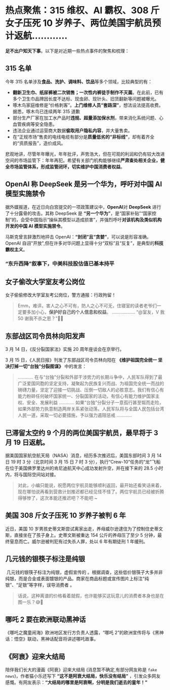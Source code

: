 # 热点聚焦：315 维权、AI 霸权、308 斤女子压死 10 岁养子、两位美国宇航员预计返航…………

**足不出户知天下事**。以下是对近期一些热点事件的聚焦和梳理：

## 315 名单

今年 315 名单涉及**食品、洗护、调味料、饮品**等多个领域，比较典型的有：

- **翻新卫生巾、纸尿裤被二次销售；一次性内裤徒手制作不灭菌**。在此前，已有多个卫生巾品牌因长度不达标、现虫卵、现针头、旧货翻新等问题被曝光。
- 啄木鸟家庭维修是“价格刺客”。**上门维修人员“套路深”**，想法设法提高收费。据悉，啄木鸟已连续两年 315 道歉
- 部分生产厂家在加工水产品时**违规、超量添加保水剂**，带来消化系统问题、心血管疾病等安全隐患。
- 违法企业通过运营商大数据**偷取用户隐私内容**，并大量售卖。
- 在“正规市场”售卖的电线电缆有部分是**质量低劣的“非标线”**，却有着齐全的“资质报告”，造价成风。

悲观地讲，尽管年年曝光，年年批评，声势浩大，但在可观的利润和仍有较大改进空间的市场监管下：年年再犯。希望有关部门机构能够继续**严肃查处相关企业，健全市场监管体系，形成监管闭环，切实维护中国消费者权益**。

## OpenAI 称 DeepSeek 是另一个华为，呼吁对中国 AI 模型实施禁令

据外媒报道，在近日向白宫提交的一项政策建议中，**OpenAI**对 **DeepSeek** 进行了十分露骨的攻击。其称 DeepSeek 是 **“另一个华为”**，是“国家补贴”“国家控制”的，会受中国指示“操纵其模型以造成损害”，并强烈呼吁**对该机构及类似机构开发的中国 AI 模型实施禁令**。

马斯克曾言辞激烈地抨击 OpenAI：**“封闭”且“贪婪”**，可以说是形容准确。OpenAI 自诩"开放",但在许多对华问题上显得十分“双标”且“反复”，是典型的**科技霸权主义**。

### “东升西降”叙事下，中美科技股估值已基本持平

## 女子偷改大学室友考公岗位

女子偷偷修改大学室友考公岗位，警方通报：行政拘留！

> Emm，难评。害人之心不可有，防人之心不可无，住寝室的读者老爷们一定要多加小心，**保护好自己的个人信息和权益**。
> ………………
> “@室友，V 我 50 谢我不杀之恩？”🤔😍

## 东部战区司令员林向阳发声

3 月 14 日，《反分裂国家法》实施 20 周年座谈会在京举行。

3 月 15 日，《人民日报》刊发了东部战区司令员林向阳在 **《维护祖国完全统一 坚决打掉一切“台独”分裂图谋》** 中的发言：

> ………… 在与“台独”分裂和外部干涉势力的长期斗争中，人民军队得到了最广泛爱国同胞的坚定支持，凝聚起为民族复兴而战、为祖国完全统一而战的磅礴力量，坚定了迎接一切挑战、压倒一切敌人的必胜意志。我们有信心有能力粉碎任何破坏国家统一、分裂国家的活动，有信心有能力维护国家主权、安全、发展利益 ………… 如果“台独”分裂分子一意孤行甚至铤而走险，如果外部势力执意制造两岸关系紧张动荡，人民军队将与全国人民包括台湾人民一道，采取一切必要措施，予以强力遏阻惩戒 …………

## 已滞留太空约 9 个月的两位美国宇航员，最早将于 3 月 19 日返航。

据美国国家航空航天局（NASA）消息，经历多次推迟后，美国东部时间 3 月 14 日 19 时 3 分（北京时间 3 月 15 日 7 时 3 分），执行“Crew-10”任务的“龙”飞船在位于美国佛罗里达州的肯尼迪航天中心成功发射升空，并在接下来的 28.5 小时内，将与国际空间站对接。

> 对此，小编只能说，祝愿两位宇航员能够顺利返回，最开始还看笑话来着，现在哪怕说再看到营救计划推迟都已经见怪不怪了。两位宇航员已经被折腾得够惨了，这次本能还推迟吧？不能吧 ~

## 美国 308 斤女子压死 10 岁养子被判 6 年

近日，美国 10 岁男孩史蒂文斯尝试离家出走，养母威尔逊逮住为了控制住史蒂文斯，直接坐在了孩子身上。史蒂文斯被重达 154 公斤的养母压了至少 5 分钟，最终窒息而亡。威尔逊被判犯有过失杀人罪，处以 6 年有期徒刑 1 年缓刑。

## 几元钱的银筷子标注是纯银

‌ 几元钱的银筷子标注为纯银，虚假宣传的 ‌。根据调查，这些低价银筷子大多并非纯银，而是合金或表面镀银的产品。商家在商品标题或宣传图片上标注“纯银”、“足银”等字样，误导消费者 ‌。

> 话说，这种离谱的价格看着就假，也许能够买这玩意儿的消费者本身也是在图一乐？😅🤔

## 哪吒 2 要在欧洲联动黑神话

《哪吒之魔童闹海》欧洲地区发行方负责人透露，“哪吒 2”的欧洲宣传将与《黑神话：悟空》联动，黑神话配音将讲述哪吒故事。

## 《阿衰》迎来大结局

陪伴我们长大的漫画《阿衰》迎来大结局 (消息暂不确定,有部分网友称是 `fake news`)，作者猫小乐还写下 **“这不是阿衰大结局，快乐没有结局”** ，引发众多网友感慨。有网友表示：**“大结局的哪里是阿衰啊，分明是我们逝去的童年！”**

